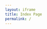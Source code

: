 ```yaml
---
layout: iframe
title: Index Page
permalink: /
---
```


<!--- This child document initializes the page in Jekyll. -->